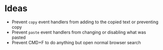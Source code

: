 # Ideas

- Prevent `copy` event handlers from adding to the copied text or preventing copy
- Prevent `paste` event handlers from changing or disabling what was pasted
- Prevent CMD+F to do anything but open normal browser search
